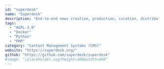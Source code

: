```yaml
---
id: "superdesk"
name: "Superdesk"
description: "End-to-end news creation, production, curation, distribution, and publishing platform."
tags:
  - "AGPL-3.0"
  - "Docker"
  - "Python"
  - "PHP"
category: "Content Management Systems (CMS)"
website: "https://superdesk.org/"
github: "https://github.com/superdesk/superdesk"
#image: "/placeholder.svg?height=300&width=400"
---
```


